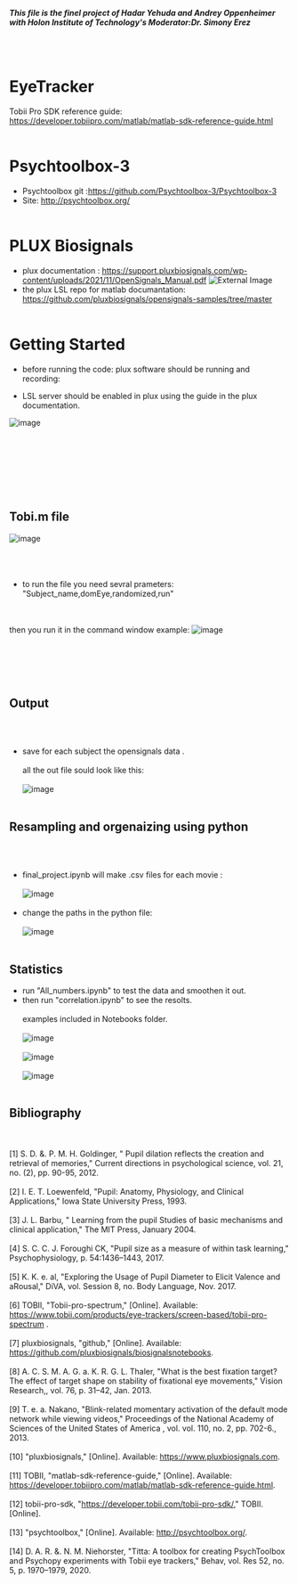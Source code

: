 

***This file is the finel project of Hadar Yehuda and Andrey Oppenheimer with Holon Institute of Technology's Moderator:Dr. Simony Erez***
<br/><br/>
<br/><br/>

# EyeTracker

Tobii Pro SDK reference guide: https://developer.tobiipro.com/matlab/matlab-sdk-reference-guide.html
<br/><br/>

# Psychtoolbox-3

- Psychtoolbox git :https://github.com/Psychtoolbox-3/Psychtoolbox-3
- Site: http://psychtoolbox.org/
<br/><br/>

# PLUX Biosignals
- plux documentation : https://support.pluxbiosignals.com/wp-content/uploads/2021/11/OpenSignals_Manual.pdf
![External Image](http://biosignalplux.gentechmd.co/wp-content/uploads/2021/06/software-1024x585.jpg)
- the plux LSL repo for matlab documantation: https://github.com/pluxbiosignals/opensignals-samples/tree/master
<br/><br/>
# Getting Started 
- before running the code:
plux software should be running and recording: 



- LSL server should be enabled in plux using the guide in the plux documentation.


![image](https://github.com/Hadar0712/eyeTracker/assets/61351955/cbf746a8-c7e5-4981-b18e-d8d7e107afb7)
<br/><br/>
<br/><br/>
<br/><br/>
<br/><br/>


## Tobi.m file
![image](https://github.com/Hadar0712/eyeTracker/assets/61351955/5b83590e-a337-459f-b937-dc5d7d0485bc)
<br/><br/>
<br/><br/>

- to run the file you need sevral prameters: "Subject_name,domEye,randomized,run"

<br/><br/>
then you run it in the command window example: 
![image](https://github.com/Hadar0712/eyeTracker/assets/61351955/6ff8fcb0-5c8d-4648-99a2-179162d444f1)

<br/><br/>
<br/><br/>
## Output
<br/><br/>

- save for each subject the opensignals data .
<br/><br/>
all the out file sould look like this:
<br/><br/>
  ![image](https://github.com/Hadar0712/eyeTracker/assets/61351955/64d858aa-a092-4928-87b4-bfb9328cc86a)
<br/><br/>

## Resampling and orgenaizing using python
<br/><br/>

- final_project.ipynb will make .csv files for each movie :
 <br/><br/>
  ![image](https://github.com/Hadar0712/eyeTracker/assets/61351955/ebc12b87-811d-41dd-9203-7493b4526e03)
<br/><br/>
- change the paths in the python file:
<br/><br/>
![image](https://github.com/Hadar0712/eyeTracker/assets/61351955/7be43dbd-bd0e-4e09-8739-f377b19e6551)
<br/><br/>

## Statistics
- run "All_numbers.ipynb" to test the data and smoothen it out.
- then run "correlation.ipynb" to see the resolts.
  <br/><br/>
examples included in Notebooks folder.
  <br/><br/>
![image](https://github.com/Hadar0712/eyeTracker/assets/61351955/1393d6a2-d188-4bb4-9a4c-17e8ae71dee6)
  <br/><br/>
  ![image](https://github.com/Hadar0712/eyeTracker/assets/61351955/5ba0dae6-601a-40ce-88b4-253a3c5eb2f8)
   <br/><br/>
![image](https://github.com/Hadar0712/eyeTracker/assets/61351955/54244d7f-01b4-4467-8bf6-8564e686c5bc)
<br/><br/>

## Bibliography
   <br/><br/>
[1]
S. D. &. P. M. H. Goldinger, " Pupil dilation reflects the creation and retrieval of memories," Current directions in psychological science, vol. 21, no. (2), pp. 90-95, 2012.
   <br/><br/>
[2]
I. E. T. Loewenfeld, "Pupil: Anatomy, Physiology, and Clinical Applications," Iowa State University Press, 1993.
   <br/><br/>
[3]
J. L. Barbu, " Learning from the pupil Studies of basic mechanisms and clinical application," The MIT Press, January 2004.
   <br/><br/>
[4]
S. C. C. J. Foroughi CK, "Pupil size as a measure of within task learning," Psychophysiology, p. 54:1436–1443, 2017.
   <br/><br/>
[5]
K. K. e. al, "Exploring the Usage of Pupil Diameter to Elicit Valence and aRousal," DiVA, vol. Session 8, no. Body Language, Nov. 2017.
   <br/><br/>
[6]
TOBII, "Tobii-pro-spectrum," [Online]. Available: https://www.tobii.com/products/eye-trackers/screen-based/tobii-pro-spectrum .
   <br/><br/>
[7]
pluxbiosignals, "github," [Online]. Available: https://github.com/pluxbiosignals/biosignalsnotebooks.
   <br/><br/>
[8]
A. C. S. M. A. G. a. K. R. G. L. Thaler, "What is the best fixation target? The effect of target shape on stability of fixational eye movements," Vision Research,, vol. 76, p. 31–42, Jan. 2013.
   <br/><br/>
[9]
T. e. a. Nakano, "Blink-related momentary activation of the default mode network while viewing videos," Proceedings of the National Academy of Sciences of the United States of America , vol. vol. 110, no. 2, pp. 702-6., 2013.
   <br/><br/>
[10]
"pluxbiosignals," [Online]. Available: https://www.pluxbiosignals.com.
   <br/><br/>
[11]
TOBII, "matlab-sdk-reference-guide," [Online]. Available: https://developer.tobiipro.com/matlab/matlab-sdk-reference-guide.html.
   <br/><br/>
[12]
tobii-pro-sdk, "https://developer.tobii.com/tobii-pro-sdk/," TOBII. [Online].
   <br/><br/>
[13]
"psychtoolbox," [Online]. Available: http://psychtoolbox.org/.
   <br/><br/>
[14]
D. A. R. &. N. M. Niehorster, "Titta: A toolbox for creating PsychToolbox and Psychopy experiments with Tobii eye trackers," Behav, vol. Res 52, no. 5, p. 1970–1979, 2020.
   <br/><br/>
